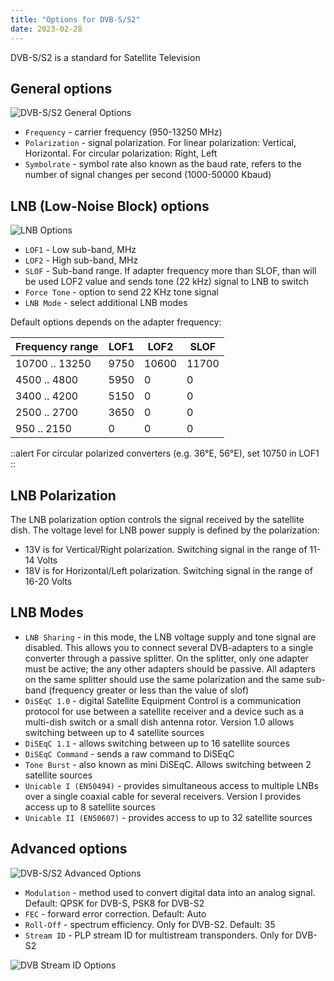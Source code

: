 ```yaml
---
title: "Options for DVB-S/S2"
date: 2023-02-28
---
```


DVB-S/S2 is a standard for Satellite Television

## General options

![DVB-S/S2 General Options](https://cdn.cesbo.com/help/astra/receiving/dvb/s/general.png)

- `Frequency` - carrier frequency (950-13250 MHz)
- `Polarization` - signal polarization. For linear polarization: Vertical, Horizontal. For circular polarization: Right, Left
- `Symbolrate` - symbol rate also known as the baud rate, refers to the number of signal changes per second (1000-50000 Kbaud)

## LNB (Low-Noise Block) options

![LNB Options](https://cdn.cesbo.com/help/astra/receiving/dvb/s/lnb.png)

- `LOF1` - Low sub-band, MHz
- `LOF2` - High sub-band, MHz
- `SLOF` - Sub-band range. If adapter frequency more than SLOF, than will be used LOF2 value and sends tone (22 kHz) signal to LNB to switch
- `Force Tone` - option to send 22 KHz tone signal
- `LNB Mode` - select additional LNB modes

Default options depends on the adapter frequency:

| Frequency range | LOF1 | LOF2 | SLOF |
| --- | --- | --- | --- |
| 10700 .. 13250 | 9750 | 10600 | 11700 |
| 4500 .. 4800 | 5950 | 0 | 0 |
| 3400 .. 4200 | 5150 | 0 | 0 |
| 2500 .. 2700 | 3650 | 0 | 0 |
| 950 .. 2150 | 0 | 0 | 0 |

::alert
For circular polarized converters (e.g. 36°E, 56°E), set 10750 in LOF1
::

## LNB Polarization

The LNB polarization option controls the signal received by the satellite dish. The voltage level for LNB power supply is defined by the polarization:

- 13V is for Vertical/Right polarization. Switching signal in the range of 11-14 Volts
- 18V is for Horizontal/Left polarization. Switching signal in the range of 16-20 Volts

## LNB Modes

- `LNB Sharing` - in this mode, the LNB voltage supply and tone signal are disabled. This allows you to connect several DVB-adapters to a single converter through a passive splitter. On the splitter, only one adapter must be active; the any other adapters should be passive. All adapters on the same splitter should use the same polarization and the same sub-band (frequency greater or less than the value of slof)
- `DiSEqC 1.0` - digital Satellite Equipment Control is a communication protocol for use between a satellite receiver and a device such as a multi-dish switch or a small dish antenna rotor. Version 1.0 allows switching between up to 4 satellite sources
- `DiSEqC 1.1` - allows switching between up to 16 satellite sources
- `DiSEqC Command` - sends a raw command to DiSEqC
- `Tone Burst` - also known as mini DiSEqC. Allows switching between 2 satellite sources
- `Unicable I (EN50494)` - provides simultaneous access to multiple LNBs over a single coaxial cable for several receivers. Version I provides access up to 8 satellite sources
- `Unicable II (EN50607)` - provides access to up to 32 satellite sources

## Advanced options

![DVB-S/S2 Advanced Options](https://cdn.cesbo.com/help/astra/receiving/dvb/s/advanced.png)

- `Modulation` - method used to convert digital data into an analog signal. Default: QPSK for DVB-S, PSK8 for DVB-S2
- `FEC` - forward error correction. Default: Auto
- `Roll-Off` - spectrum efficiency. Only for DVB-S2. Default: 35
- `Stream ID` - PLP stream ID for multistream transponders. Only for DVB-S2

![DVB Stream ID Options](https://cdn.cesbo.com/help/astra/receiving/dvb/s/stream-id.png)
